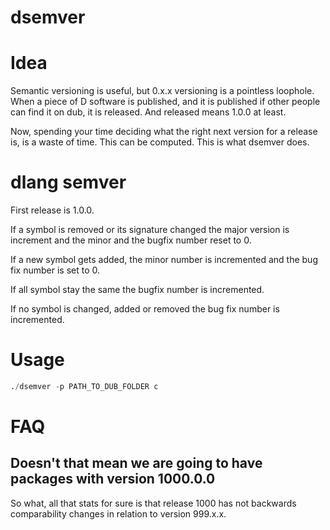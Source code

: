 # dsemver

# Idea

Semantic versioning is useful, but 0.x.x versioning is a pointless loophole.
When a piece of D software is published, and it is published if other people
can find it on dub, it is released.
And released means 1.0.0 at least.

Now, spending your time deciding what the right next version for a release is,
is a waste of time.
This can be computed.
This is what dsemver does.

# dlang semver

First release is 1.0.0.

If a symbol is removed or its signature changed the major version is increment
and the minor and the bugfix number reset to 0.

If a new symbol gets added, the minor number is incremented and the bug fix
number is set to 0.

If all symbol stay the same the bugfix number is incremented.

If no symbol is changed, added or removed the bug fix number is incremented.

# Usage

```d
./dsemver -p PATH_TO_DUB_FOLDER c
```

# FAQ

## Doesn't that mean we are going to have packages with version 1000.0.0

So what, all that stats for sure is that release 1000 has not backwards
comparability changes in relation to version 999.x.x.
